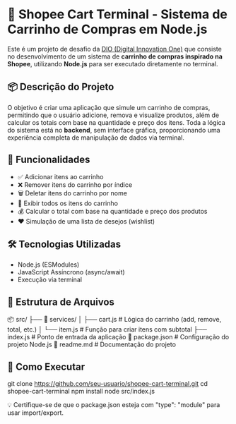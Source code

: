# 🛒 Shopee Cart Terminal - Sistema de Carrinho de Compras em Node.js

Este é um projeto de desafio da [DIO (Digital Innovation One)](https://www.dio.me/) que consiste no desenvolvimento de um sistema de **carrinho de compras inspirado na Shopee**, utilizando **Node.js** para ser executado diretamente no terminal.

## 📦 Descrição do Projeto

O objetivo é criar uma aplicação que simule um carrinho de compras, permitindo que o usuário adicione, remova e visualize produtos, além de calcular os totais com base na quantidade e preço dos itens. Toda a lógica do sistema está no **backend**, sem interface gráfica, proporcionando uma experiência completa de manipulação de dados via terminal.

## 🚀 Funcionalidades

- ✅ Adicionar itens ao carrinho
- ❌ Remover itens do carrinho por índice
- 🗑️ Deletar itens do carrinho por nome
- 📜 Exibir todos os itens do carrinho
- 💰 Calcular o total com base na quantidade e preço dos produtos
- ❤️ Simulação de uma lista de desejos (wishlist)

## 🛠️ Tecnologias Utilizadas

- Node.js (ESModules)
- JavaScript Assíncrono (async/await)
- Execução via terminal

## 📁 Estrutura de Arquivos

📦 src/
├── 📁 services/
│ ├── cart.js # Lógica do carrinho (add, remove, total, etc.)
│ └── item.js # Função para criar itens com subtotal
├── index.js # Ponto de entrada da aplicação
📄 package.json # Configuração do projeto Node.js
📄 readme.md # Documentação do projeto

## 🧪 Como Executar

git clone https://github.com/seu-usuario/shopee-cart-terminal.git
cd shopee-cart-terminal
npm install
node src/index.js

💡 Certifique-se de que o package.json esteja com "type": "module" para usar import/export.
